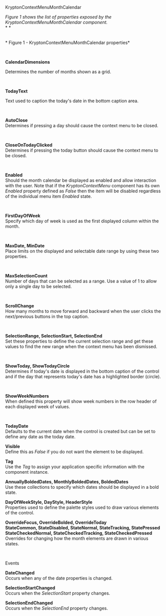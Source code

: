 KryptonContextMenuMonthCalendar

*Figure 1 shows the list of properties exposed by the
KryptonContextMenuMonthCalendar component.*  
* *

   
* Figure 1 - KryptonContextMenuMonthCalendar properties* 

 

**CalendarDimensions**

Determines the number of months shown as a grid.

 

**TodayText**

Text used to caption the today's date in the bottom caption area.

 

**AutoClose**  
Determines if pressing a day should cause the context menu to be closed.

 

**CloseOnTodayClicked**  
Determines if pressing the today button should cause the context menu to be
closed.

 

**Enabled**  
Should the month calendar be displayed as enabled and allow interaction with the
user. Note that if the *KryptonContextMenu* component has its own *Enabled*
property defined as *False* then the item will be disabled regardless of the
individual menu item *Enabled* state.

 

**FirstDayOfWeek**  
Specify which day of week is used as the first displayed column within the
month.

 

**MaxDate, MinDate**  
Place limits on the displayed and selectable date range by using these two
properties.

 

**MaxSelectionCount**  
Number of days that can be selected as a range. Use a value of 1 to allow only a
single day to be selected.

 

**ScrollChange**  
How many months to move forward and backward when the user clicks the
next/previous buttons in the top caption.

 

**SelectionRange, SelectionStart, SelectionEnd**  
Set these properties to define the current selection range and get these values
to find the new range when the context menu has been dismissed.

 

**ShowToday, ShowTodayCircle**  
Determines if today's date is displayed in the bottom caption of the control and
if the day that represents today's date has a highlighted border (circle).

 

**ShowWeekNumbers**  
When defined this property will show week numbers in the row header of each
displayed week of values.

 

**TodayDate**  
Defaults to the current date when the control is created but can be set to
define any date as the today date.

**Visible**  
Define this as *False* if you do not want the element to be displayed.  
  
**Tag**  
Use the *Tag* to assign your application specific information with the component
instance.   
  
**AnnuallyBoldedDates, MonthlyBoldedDates, BoldedDates**  
Use these collections to specify which dates should be displayed in a bold
state.  
  
**DayOfWeekStyle, DayStyle, HeaderStyle**  
Properties used to define the palette styles used to draw various elements of
the control.  
  
**OverrideFocus, OverrideBolded, OverrideToday**  
**StateCommon, StateDisabled, StateNormal, StateTracking, StatePressed**  
**StateCheckedNormal, StateCheckedTracking, StateCheckedPressed**  
Overrides for changing how the month elements are drawn in various states.

 

Events

**DateChanged**  
Occurs when any of the date properties is changed.  
  
**SelectionStartChanged**  
Occurs when the *SelectionStart* property changes.  
  
**SelectionEndChanged**  
Occurs when the *SelectionEnd* property changes.
